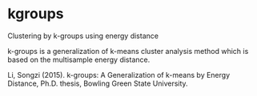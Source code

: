 # kgroups
Clustering by k-groups using energy distance

k-groups is a generalization of k-means cluster analysis method which is based on the multisample energy distance.

Li, Songzi (2015).
k-groups: A Generalization of k-means by Energy Distance,
Ph.D. thesis, Bowling Green State University.
